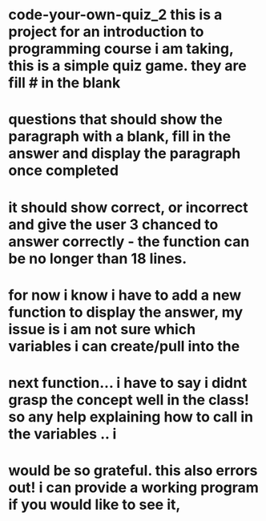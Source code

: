 # code-your-own-quiz_2 this is a project for an introduction to programming course i am taking, this is a simple quiz game. they are fill # in the blank
# questions that should show the paragraph with a blank, fill in the answer and display the paragraph once completed 
# it should show correct, or incorrect and give the user 3 chanced to answer correctly - the function can be no longer than 18 lines.
# for now i know i have to add a new function to display the answer, my issue is i am not sure which variables i can create/pull into the 
# next function... i have to say i didnt grasp the concept well in the class! so any help explaining how to call in the variables .. i 
# would be so grateful. this also errors out! i can provide a working program if you would like to see it, 


